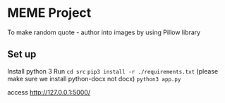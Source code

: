 # MEME Project
To make random quote - author into images by using Pillow library

## Set up
Install python 3 
Run 
```cd src```
```pip3 install -r ./requirements.txt```
(please make sure we install python-docx not docx)
```python3 app.py```

access http://127.0.0.1:5000/